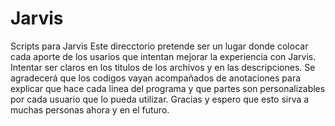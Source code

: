 # Jarvis
Scripts para Jarvis
Este direcctorio pretende ser un lugar donde colocar cada aporte de los usarios que intentan mejorar la experiencia con Jarvis. 
Intentar ser claros en los titulos de los archivos y en las descripciones. Se agradecerá que los codigos vayan acompañados de anotaciones para explicar que hace cada linea del programa y que partes son personalizables por cada usuario que lo pueda utilizar.
Gracias y espero que esto sirva a muchas personas ahora y en el futuro.
